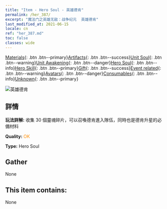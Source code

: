 ```yaml
---
title: "Item - Hero Soul - 英雄德肯"
permalink: /her_387/
excerpt: "魔法门之英雄无敌：战争纪元  英雄德肯"
last_modified_at: 2021-06-15
locale: cn
ref: "her_387.md"
toc: false
classes: wide
---
```

 [Materials](/ItemsCN/){: .btn .btn--primary}[Artifacts](/ItemsCN/Artifacts/){: .btn .btn--success}[Unit Soul](/ItemsCN/UnitSoul/){: .btn .btn--warning}[Unit Awakening](/ItemsCN/UnitAwakening/){: .btn .btn--danger}[Hero Soul](/ItemsCN/HeroSoul/){: .btn .btn--info}[Hero Skill](/ItemsCN/HeroSkill/){: .btn .btn--primary}[Gift](/ItemsCN/Gift/){: .btn .btn--success}[Event related](/ItemsCN/Events/){: .btn .btn--warning}[Avatars](/ItemsCN/Avatars/){: .btn .btn--danger}[Consumables](/ItemsCN/Consumables/){: .btn .btn--info}[Unknown](/ItemsCN/Unknown/){: .btn .btn--primary}

 ![英雄德肯](/images/h/h_Dracon.jpg)

## 詳情
 **玩法詳解:** 收集 30 個靈魂碎片，可以召喚德肯進入隊伍，同時也是德肯升星的必備材料

 **Quality:** <span style="color: #FF8C00">OK</span>

 **Type:** Hero Soul

## Gather

  None

## This item contains:

  None

